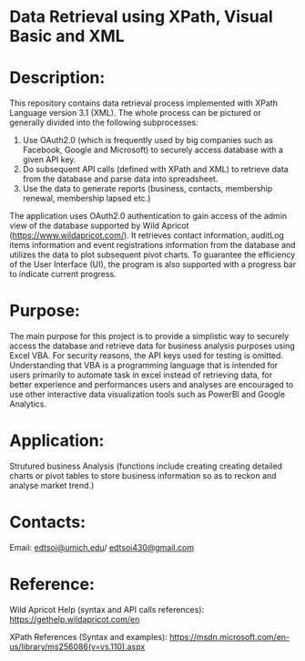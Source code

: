 # Data Retrieval using XPath, Visual Basic and XML
# Description: 
This repository contains data retrieval process implemented with XPath Language version 3.1 (XML). The whole process can be pictured or generally divided into the following subprocesses:

1. Use OAuth2.0 (which is frequently used by big companies such as Facebook, Google and Microsoft) to securely access database with a given API key.
2. Do subsequent API calls (defined with XPath and XML) to retrieve data from the database and parse data into spreadsheet.
3. Use the data to generate reports (business, contacts, membership renewal, membership lapsed etc.) 

The application uses OAuth2.0 authentication to gain access of the admin view of the database supported by Wild Apricot (https://www.wildapricot.com/). It retrieves contact information, auditLog items information and event registrations information from the database and utilizes the data to plot subsequent pivot charts. To guarantee the efficiency of the User Interface (UI), the program is also supported with a progress bar to indicate current progress.   

# Purpose:
The main purpose for this project is to provide a simplistic way to securely access the database and retrieve data for business analysis purposes using Excel VBA. For security reasons, the API keys used for testing is omitted. Understanding that VBA is a programming language that is intended for users primarily to automate task in excel instead of retrieving data, for better experience and performances users and analyses are encouraged to use other interactive data visualization tools such as PowerBI and Google Analytics.

# Application:
Strutured business Analysis (functions include creating creating detailed charts or pivot tables to store business information so as to reckon and analyse market trend.)

# Contacts:
Email: edtsoi@umich.edu/ edtsoi430@gmail.com  

# Reference:
Wild Apricot Help (syntax and API calls references):
https://gethelp.wildapricot.com/en

XPath References (Syntax and examples):
https://msdn.microsoft.com/en-us/library/ms256086(v=vs.110).aspx


